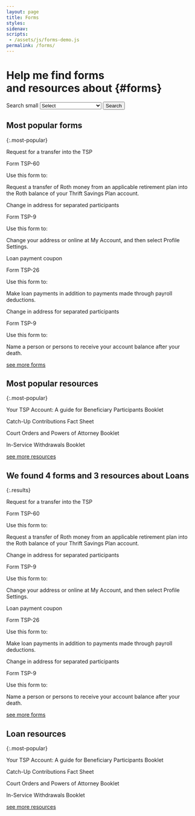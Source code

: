 ```yaml
---
layout: page
title: Forms
styles:
sidenav:
scripts:
 - /assets/js/forms-demo.js
permalink: /forms/
---
```


# Help me find forms <br>and resources about {#forms}

<!-- SEARCH FORMS -->
<section id="search-forms">
<div class="usa-grid-full">
  <div class="usa-width-one-half">
    <div role="search">
    <form class="usa-search usa-search-big">
      <label class="usa-sr-only" for="search-field-big">Search small</label>
      <!-- <input id="search-field-small" type="search" name="search"> -->
        <!-- Dropdown -->
        <select id="search-field-big" type="search" name="search" onchange="myFunction()">
        <option value='0'>Select</option>
        <option value='1'>Address/Name Change</option>
        <option value='2'>Beneficiary Participants</option>
        <option value='3'>Contributions</option>
        <option value='4'>Death Benefits</option>
        <option value='5'>General Information</option>
        <option value='6'>Legal Documents</option>
        <option value='7'>Loans</option>
        <option value='8'>Transfers and Rollovers</option>
        <option value='9'>Withdrawals</option>
        </select>
      <button type="submit">
        <span class="usa-sr-only">Search</span>
      </button>
    </form>
    </div>
  </div>
  <div class="usa-width-one-half"></div>
</div>
</section> <!-- // end #search-forms -->

<!-- ## Most popular forms
{:.forms} -->
<div id="popular-demo">
<section id="popular-forms" markdown="1">

## Most popular forms
{:.most-popular}

<div class="usa-grid-full">
  <div class="usa-width-one-half">
    <div class="item-frame">
      <div class="top">
      <p class="form-title">Request for a transfer into the TSP</p>
      <p class="form-number">Form TSP-60</p>
      </div>
      <div class="form-description">
      <p>Use this form to:</p>
      <p>Request a transfer of Roth money from an applicable retirement plan into the Roth balance of your Thrift Savings Plan account.</p>
      </div>
    </div> <!-- end .item-frame -->
  </div> <!-- end .usa-width-one-half -->
  <div class="usa-width-one-half">
    <div class="item-frame">
      <div class="top">
      <p class="form-title">Change in address for separated participants</p>
      <p class="form-number">Form TSP-9</p>
      </div>
    <div class="form-description">
      <p>Use this form to:</p>
      <p>Change your address or online at My Account, and then select Profile Settings.</p>
    </div>
    </div> <!-- end .item-frame -->
  </div> <!-- end .usa-width-one-half -->
</div>
<div class="usa-grid-full">
  <div class="usa-width-one-half">
    <div class="item-frame">
      <div class="top">
      <p class="form-title">Loan payment coupon</p>
      <p class="form-number">Form TSP-26</p>
      </div>
      <div class="form-description">
      <p>Use this form to:</p>
      <p>Make loan payments in addition to payments made through payroll deductions.</p>
      </div>
    </div> <!-- end .item-frame -->
  </div> <!-- end .usa-width-one-half -->
  <div class="usa-width-one-half">
    <div class="item-frame">
      <div class="top">
      <p class="form-title">Change in address for separated participants</p>
      <p class="form-number">Form TSP-9</p>
      </div>
    <div class="form-description">
      <p>Use this form to:</p>
      <p>Name a person or persons to receive your account balance after your death.</p>
    </div>
    </div> <!-- end .item-frame -->
  </div> <!-- end .usa-width-one-half -->
</div>
<!-- IF forms returned for selected TOPIC is greater than 4, display SEE MORE FORMS -->
<div class="see-more"><span><a href="javascript:void(0)">see more forms</a></span></div>
</section> <!-- end section#returned-forms -->

<section id="popular-resources" markdown="1">

## Most popular resources
{:.most-popular}
<!-- Row 1 -->
<div class="usa-grid-full">
  <div class="usa-width-one-half">
    <div class="item-frame">
      <div class="top">
      <i class="fas fa-book"></i>
      </div>
      <div class="resource-title">
      <p>Your TSP Account: A guide for Beneficiary Participants Booklet</p>
      </div>
    </div> <!-- end .item-frame -->
  </div> <!-- end .usa-width-one-half -->
  <div class="usa-width-one-half">
    <div class="item-frame">
      <div class="top">
      <i class="fal fa-sticky-note"></i>
      </div>
      <div class="resource-title">
      <p>Catch-Up Contributions Fact Sheet</p>
      </div>
    </div> <!-- end .item-frame -->
  </div> <!-- end .usa-width-one-half -->
</div>
<!-- Row 2 -->
<div class="usa-grid-full">
  <div class="usa-width-one-half">
    <div class="item-frame">
      <div class="top">
      <i class="fas fa-book"></i>
      </div>
      <div class="resource-title">
      <p>Court Orders and Powers of Attorney Booklet</p>
      </div>
    </div> <!-- end .item-frame -->
  </div> <!-- end .usa-width-one-half -->
  <div class="usa-width-one-half">
    <div class="item-frame">
      <div class="top">
      <i class="fas fa-book"></i>
      </div>
      <div class="resource-title">
      <p>In-Service Withdrawals Booklet</p>
      </div>
    </div> <!-- end .item-frame -->
  </div> <!-- end .usa-width-one-half -->
</div>
<!-- IF forms returned for selected TOPIC is greater than 4, display SEE MORE FORMS -->
<div class="see-more"><span><a href="javascript:void(0)">see more resources</a></span></div>

</section>
</div>

<!-- RETURNED -->
<div id="returned-demo" class="fadeOut">
<section id="returned-forms" markdown="1">

## We found **4** forms and **3** resources about **Loans**
{:.results}

<div class="usa-grid-full">
  <div class="usa-width-one-half">
    <div class="item-frame">
      <div class="top">
      <p class="form-title">Request for a transfer into the TSP</p>
      <p class="form-number">Form TSP-60</p>
      </div>
      <div class="form-description">
      <p>Use this form to:</p>
      <p>Request a transfer of Roth money from an applicable retirement plan into the Roth balance of your Thrift Savings Plan account.</p>
      </div>
    </div> <!-- end .item-frame -->
  </div> <!-- end .usa-width-one-half -->
  <div class="usa-width-one-half">
    <div class="item-frame">
      <div class="top">
      <p class="form-title">Change in address for separated participants</p>
      <p class="form-number">Form TSP-9</p>
      </div>
    <div class="form-description">
      <p>Use this form to:</p>
      <p>Change your address or online at My Account, and then select Profile Settings.</p>
    </div>
    </div> <!-- end .item-frame -->
  </div> <!-- end .usa-width-one-half -->
</div>
<div class="usa-grid-full">
  <div class="usa-width-one-half">
    <div class="item-frame">
      <div class="top">
      <p class="form-title">Loan payment coupon</p>
      <p class="form-number">Form TSP-26</p>
      </div>
      <div class="form-description">
      <p>Use this form to:</p>
      <p>Make loan payments in addition to payments made through payroll deductions.</p>
      </div>
    </div> <!-- end .item-frame -->
  </div> <!-- end .usa-width-one-half -->
  <div class="usa-width-one-half">
    <div class="item-frame">
      <div class="top">
      <p class="form-title">Change in address for separated participants</p>
      <p class="form-number">Form TSP-9</p>
      </div>
    <div class="form-description">
      <p>Use this form to:</p>
      <p>Name a person or persons to receive your account balance after your death.</p>
    </div>
    </div> <!-- end .item-frame -->
  </div> <!-- end .usa-width-one-half -->
</div>
<!-- IF forms returned for selected TOPIC is greater than 4, display SEE MORE FORMS -->
<div class="see-more"><span><a href="javascript:void(0)">see more forms</a></span></div>
</section>
<section id="returned-resources" markdown="1">

## Loan resources
{:.most-popular}
<!-- Row 1 -->
<div class="usa-grid-full">
  <div class="usa-width-one-half">
    <div class="item-frame">
      <div class="top">
      <i class="fas fa-book"></i>
      </div>
      <div class="resource-title">
      <p>Your TSP Account: A guide for Beneficiary Participants Booklet</p>
      </div>
    </div> <!-- end .item-frame -->
  </div> <!-- end .usa-width-one-half -->
  <div class="usa-width-one-half">
    <div class="item-frame">
      <div class="top">
      <i class="fal fa-sticky-note"></i>
      </div>
      <div class="resource-title">
      <p>Catch-Up Contributions Fact Sheet</p>
      </div>
    </div> <!-- end .item-frame -->
  </div> <!-- end .usa-width-one-half -->
</div>
<!-- Row 2 -->
<div class="usa-grid-full">
  <div class="usa-width-one-half">
    <div class="item-frame">
      <div class="top">
      <i class="fas fa-book"></i>
      </div>
      <div class="resource-title">
      <p>Court Orders and Powers of Attorney Booklet</p>
      </div>
    </div> <!-- end .item-frame -->
  </div> <!-- end .usa-width-one-half -->
  <div class="usa-width-one-half">
    <div class="item-frame">
      <div class="top">
      <i class="fas fa-book"></i>
      </div>
      <div class="resource-title">
      <p>In-Service Withdrawals Booklet</p>
      </div>
    </div> <!-- end .item-frame -->
  </div> <!-- end .usa-width-one-half -->
</div>
<!-- IF forms returned for selected TOPIC is greater than 4, display SEE MORE FORMS -->
<div class="see-more"><span><a href="javascript:void(0)">see more resources</a></span></div>

</section>
</div>
